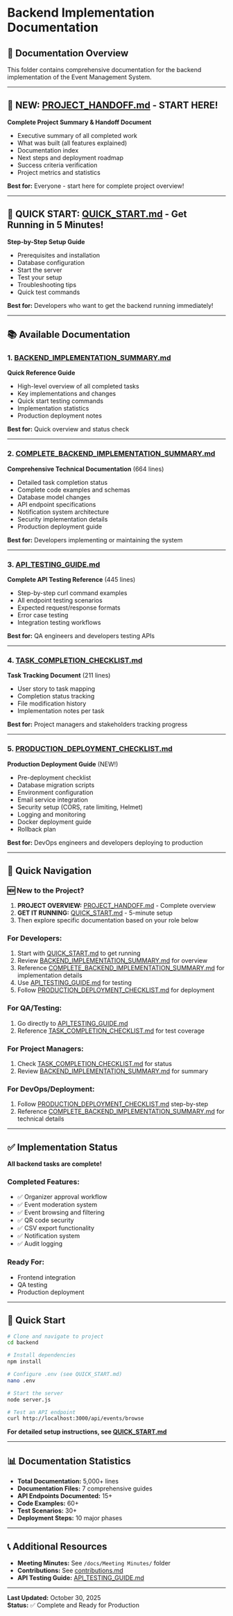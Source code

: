 # Backend Implementation Documentation

## 📁 Documentation Overview

This folder contains comprehensive documentation for the backend implementation of the Event Management System.

---

## 🎉 **NEW: [PROJECT_HANDOFF.md](./PROJECT_HANDOFF.md)** - START HERE!
**Complete Project Summary & Handoff Document**
- Executive summary of all completed work
- What was built (all features explained)
- Documentation index
- Next steps and deployment roadmap
- Success criteria verification
- Project metrics and statistics

**Best for:** Everyone - start here for complete project overview!

---

## 🚀 **QUICK START: [QUICK_START.md](./QUICK_START.md)** - Get Running in 5 Minutes!
**Step-by-Step Setup Guide**
- Prerequisites and installation
- Database configuration
- Start the server
- Test your setup
- Troubleshooting tips
- Quick test commands

**Best for:** Developers who want to get the backend running immediately!

---

## 📚 Available Documentation

### 1. **[BACKEND_IMPLEMENTATION_SUMMARY.md](./BACKEND_IMPLEMENTATION_SUMMARY.md)**
**Quick Reference Guide**
- High-level overview of all completed tasks
- Key implementations and changes
- Quick start testing commands
- Implementation statistics
- Production deployment notes

**Best for:** Quick overview and status check

---

### 2. **[COMPLETE_BACKEND_IMPLEMENTATION_SUMMARY.md](./COMPLETE_BACKEND_IMPLEMENTATION_SUMMARY.md)**
**Comprehensive Technical Documentation** (664 lines)
- Detailed task completion status
- Complete code examples and schemas
- Database model changes
- API endpoint specifications
- Notification system architecture
- Security implementation details
- Production deployment guide

**Best for:** Developers implementing or maintaining the system

---

### 3. **[API_TESTING_GUIDE.md](./API_TESTING_GUIDE.md)**
**Complete API Testing Reference** (445 lines)
- Step-by-step curl command examples
- All endpoint testing scenarios
- Expected request/response formats
- Error case testing
- Integration testing workflows

**Best for:** QA engineers and developers testing APIs

---

### 4. **[TASK_COMPLETION_CHECKLIST.md](./TASK_COMPLETION_CHECKLIST.md)**
**Task Tracking Document** (211 lines)
- User story to task mapping
- Completion status tracking
- File modification history
- Implementation notes per task

**Best for:** Project managers and stakeholders tracking progress

---

### 5. **[PRODUCTION_DEPLOYMENT_CHECKLIST.md](./PRODUCTION_DEPLOYMENT_CHECKLIST.md)**
**Production Deployment Guide** (NEW!)
- Pre-deployment checklist
- Database migration scripts
- Environment configuration
- Email service integration
- Security setup (CORS, rate limiting, Helmet)
- Logging and monitoring
- Docker deployment guide
- Rollback plan

**Best for:** DevOps engineers and developers deploying to production

---

## 🎯 Quick Navigation

### 🆕 New to the Project?
1. **PROJECT OVERVIEW:** [PROJECT_HANDOFF.md](./PROJECT_HANDOFF.md) - Complete overview
2. **GET IT RUNNING:** [QUICK_START.md](./QUICK_START.md) - 5-minute setup
3. Then explore specific documentation based on your role below

### For Developers:
1. Start with [QUICK_START.md](./QUICK_START.md) to get running
2. Review [BACKEND_IMPLEMENTATION_SUMMARY.md](./BACKEND_IMPLEMENTATION_SUMMARY.md) for overview
3. Reference [COMPLETE_BACKEND_IMPLEMENTATION_SUMMARY.md](./COMPLETE_BACKEND_IMPLEMENTATION_SUMMARY.md) for implementation details
4. Use [API_TESTING_GUIDE.md](./API_TESTING_GUIDE.md) for testing
5. Follow [PRODUCTION_DEPLOYMENT_CHECKLIST.md](./PRODUCTION_DEPLOYMENT_CHECKLIST.md) for deployment

### For QA/Testing:
1. Go directly to [API_TESTING_GUIDE.md](./API_TESTING_GUIDE.md)
2. Reference [TASK_COMPLETION_CHECKLIST.md](./TASK_COMPLETION_CHECKLIST.md) for test coverage

### For Project Managers:
1. Check [TASK_COMPLETION_CHECKLIST.md](./TASK_COMPLETION_CHECKLIST.md) for status
2. Review [BACKEND_IMPLEMENTATION_SUMMARY.md](./BACKEND_IMPLEMENTATION_SUMMARY.md) for summary

### For DevOps/Deployment:
1. Follow [PRODUCTION_DEPLOYMENT_CHECKLIST.md](./PRODUCTION_DEPLOYMENT_CHECKLIST.md) step-by-step
2. Reference [COMPLETE_BACKEND_IMPLEMENTATION_SUMMARY.md](./COMPLETE_BACKEND_IMPLEMENTATION_SUMMARY.md) for technical details

---

## ✅ Implementation Status

**All backend tasks are complete!**

### Completed Features:
- ✅ Organizer approval workflow
- ✅ Event moderation system
- ✅ Event browsing and filtering
- ✅ QR code security
- ✅ CSV export functionality
- ✅ Notification system
- ✅ Audit logging

### Ready For:
- Frontend integration
- QA testing
- Production deployment

---

## 🚀 Quick Start

```bash
# Clone and navigate to project
cd backend

# Install dependencies
npm install

# Configure .env (see QUICK_START.md)
nano .env

# Start the server
node server.js

# Test an API endpoint
curl http://localhost:3000/api/events/browse
```

**For detailed setup instructions, see [QUICK_START.md](./QUICK_START.md)**

---

## 📊 Documentation Statistics

- **Total Documentation:** 5,000+ lines
- **Documentation Files:** 7 comprehensive guides
- **API Endpoints Documented:** 15+
- **Code Examples:** 60+
- **Test Scenarios:** 30+
- **Deployment Steps:** 10 major phases

---

## 📞 Additional Resources

- **Meeting Minutes:** See `/docs/Meeting Minutes/` folder
- **Contributions:** See [contributions.md](./contributions.md)
- **API Testing Guide:** [API_TESTING_GUIDE.md](./API_TESTING_GUIDE.md)

---

**Last Updated:** October 30, 2025  
**Status:** ✅ Complete and Ready for Production
